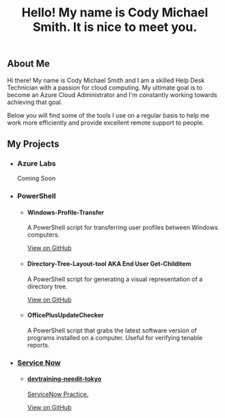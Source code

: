 <!DOCTYPE html>
<html>

<body>
	<header>
		<h1>Hello! My name is Cody Michael Smith. It is nice to meet you.</h1>
	</header>
	<main>
    <h2>About Me</h2>
      <p>Hi there! My name is Cody Michael Smith and I am a skilled Help Desk Technician with a passion for cloud computing. My ultimate goal is to become an Azure Cloud Administrator and I'm constantly working towards achieving that goal.</p>
      <p>Below you will find some of the tools I use on a regular basis to help me work more efficiently and provide excellent remote support to people.</p>
		<h2>My Projects</h2>
		<ul>
			<li>
				<h3>Azure Labs</h3>
				<p>Coming Soon</p>
			</li>
			<li>
				<h3>PowerShell</h3>
				<ul>
					<li>
						<h4>Windows-Profile-Transfer</h4>
						<p>A PowerShell script for transferring user profiles between Windows computers.</p>
						<a href="https://github.com/mrcodymichaelsmith/Windows-Profile-Transfer">View on GitHub</a>
					</li>
					<li>
						<h4>Directory-Tree-Layout-tool AKA End User Get-Childitem</h4>
						<p>A PowerShell script for generating a visual representation of a directory tree.</p>
						<a href="https://github.com/mrcodymichaelsmith/Directory-Tree-Layout-tool">View on GitHub</a>
					</li>
					<li>
						<h4>OfficePlusUpdateChecker</h4>
						<p>A PowerShell script that grabs the latest software version of programs installed on a computer. Useful for verifying tenable reports.</p>
						<a href="https://github.com/mrcodymichaelsmith/NeverSleep"</a>
					</li>
				</ul>
			</li>
			<li>
				<h3>Service Now</h3>
				<ul>
					<li>
						<h4>devtraining-needit-tokyo</h4>
						<p>ServiceNow Practice.</p>
						<a href="https://github.com/mrcodymichaelsmith/devtraining-needit-tokyo">View on GitHub</a>
					</li>
				</ul>
			</li>
		</ul>
	</main>
</body>
</html>
